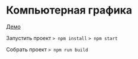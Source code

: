 Компьютерная графика
====================
[Демо](https://graphics-nstu.firebaseapp.com/)

Запустить проект
```> npm install```
```> npm start```

Собрать проект
```> npm run build```
